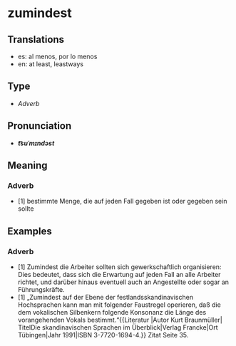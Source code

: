 # zumindest
## Translations
- es: al menos, por lo menos
- en: at least, leastways
## Type
- _Adverb_
## Pronunciation
- **_t͡suˈmɪndəst_**
## Meaning
### Adverb
- [1] bestimmte Menge, die auf jeden Fall gegeben ist oder gegeben sein sollte
## Examples
### Adverb
- [1] Zumindest die Arbeiter sollten sich gewerkschaftlich organisieren: Dies bedeutet, dass sich die Erwartung auf jeden Fall an alle Arbeiter richtet, und darüber hinaus eventuell auch an Angestellte oder sogar an Führungskräfte.
- [1] „Zumindest auf der Ebene der festlandsskandinavischen Hochsprachen kann man mit folgender Faustregel operieren, daß die dem vokalischen Silbenkern folgende Konsonanz die Länge des vorangehenden Vokals bestimmt.“<ref>{{Literatur |Autor Kurt Braunmüller| TitelDie skandinavischen Sprachen im Überblick|Verlag Francke|Ort Tübingen|Jahr 1991|ISBN 3-7720-1694-4.}} Zitat Seite 35. </ref>
